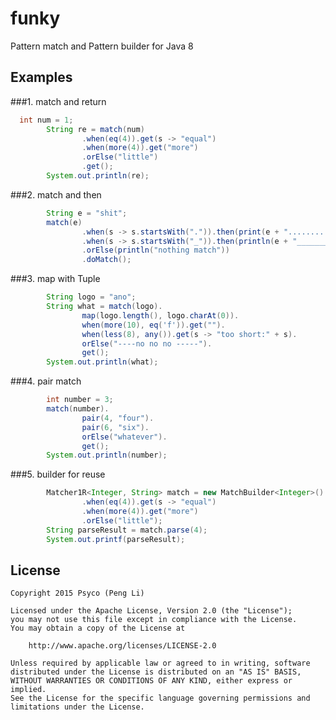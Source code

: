 funky
=====

Pattern match and Pattern builder for Java 8
## Examples

###1.  match and return
```java
  int num = 1;
        String re = match(num)
                .when(eq(4)).get(s -> "equal")
                .when(more(4)).get("more")
                .orElse("little")
                .get();
        System.out.println(re);
```

###2.  match and then
```java
        String e = "shit";
        match(e)
                .when(s -> s.startsWith(".")).then(print(e + "..........."))
                .when(s -> s.startsWith("_")).then(println(e + "_____________"))
                .orElse(println("nothing match"))
                .doMatch();
```
###3.  map with Tuple
```java
        String logo = "ano";
        String what = match(logo).
                map(logo.length(), logo.charAt(0)).
                when(more(10), eq('f')).get("").
                when(less(8), any()).get(s -> "too short:" + s).
                orElse("----no no no -----").
                get();
        System.out.println(what);
```
###4.   pair match
```java
        int number = 3;
        match(number).
                pair(4, "four").
                pair(6, "six").
                orElse("whatever").
                get();
        System.out.println(number);               
```
###5.  builder for reuse 
```java
        Matcher1R<Integer, String> match = new MatchBuilder<Integer>()
                .when(eq(4)).get(s -> "equal")
                .when(more(4)).get("more")
                .orElse("little");
        String parseResult = match.parse(4);
        System.out.printf(parseResult);
```
## License

    Copyright 2015 Psyco (Peng Li)

    Licensed under the Apache License, Version 2.0 (the "License");
    you may not use this file except in compliance with the License.
    You may obtain a copy of the License at

        http://www.apache.org/licenses/LICENSE-2.0

    Unless required by applicable law or agreed to in writing, software
    distributed under the License is distributed on an "AS IS" BASIS,
    WITHOUT WARRANTIES OR CONDITIONS OF ANY KIND, either express or implied.
    See the License for the specific language governing permissions and
    limitations under the License.
